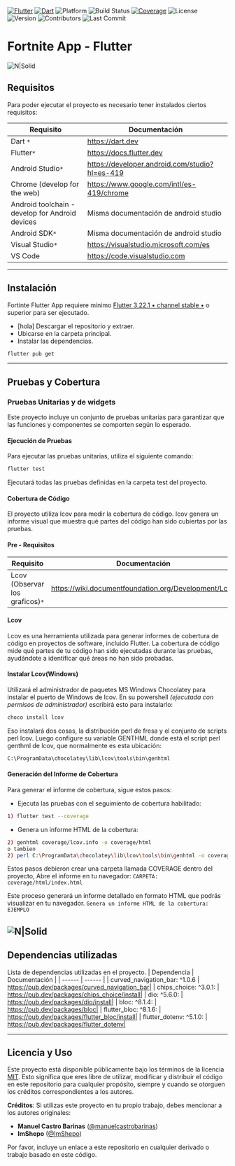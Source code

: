 [![Flutter](https://img.shields.io/badge/Flutter-v3.22-blue?logo=flutter)](https://flutter.dev) [![Dart](https://img.shields.io/badge/Dart-v2.13-blue?logo=dart)](https://dart.dev) ![Platform](https://img.shields.io/badge/platform-Android%20%7C%20iOS%20%7C%20Web-blue) ![Build Status](https://img.shields.io/badge/build-passing-brightgreen) [![Coverage](https://img.shields.io/badge/☂%20Coverage-96.1%25-yellowgreen)](#) ![License](https://img.shields.io/badge/license-MIT-green) ![Version](https://img.shields.io/badge/version-1.0.0-blue) ![Contributors](https://img.shields.io/badge/contributors-2-orange) ![Last Commit](https://img.shields.io/badge/last%20commit-August%202024-yellowgreen)


# Fortnite App - Flutter

![N|Solid](https://i.pinimg.com/564x/00/31/86/0031863213e6e3539a2cba5fbcf52a0b.jpg)


## Requisitos
Para poder ejecutar el proyecto es necesario tener instalados ciertos requisitos:

| Requisito | Documentación |
| ------ | ------ |
| Dart `*` | https://dart.dev|
| Flutter`*` | https://docs.flutter.dev |
| Android Studio`*` | https://developer.android.com/studio?hl=es-419 |
| Chrome (develop for the web) | https://www.google.com/intl/es-419/chrome |
| Android toolchain - develop for Android devices | Misma documentación de android studio |
| Android SDK`*` | Misma documentación de android studio |
| Visual Studio`*` | https://visualstudio.microsoft.com/es |
| VS Code | https://code.visualstudio.com |
---
## Instalación

Fortinte Flutter App requiere minimo [Flutter 3.22.1 • channel stable •](https://github.com/flutter/flutter.git) o superior para ser ejecutado.
- [hola] Descargar el repositorio y extraer.
- Ubicarse en la carpeta principal.
- Instalar las dependencias.
```sh
flutter pub get
```
---

## Pruebas y Cobertura

### Pruebas Unitarias y de widgets
Este proyecto incluye un conjunto de pruebas unitarias para garantizar que las funciones y componentes se comporten según lo esperado.

#### Ejecución de Pruebas
Para ejecutar las pruebas unitarias, utiliza el siguiente comando:

```sh
flutter test
```
Ejecutará todas las pruebas definidas en la carpeta test del proyecto.
#### Cobertura de Código
El proyecto utiliza lcov para medir la cobertura de código. lcov genera un informe visual que muestra qué partes del código han sido cubiertas por las pruebas.

#### Pre - Requisitos
| Requisito | Documentación |
| ------ | ------ |
| Lcov (Observar los graficos)`*` |https://wiki.documentfoundation.org/Development/Lcov|
#### Lcov
Lcov es una herramienta utilizada para generar informes de cobertura de código en proyectos de software, incluido Flutter. La cobertura de código mide qué partes de tu código han sido ejecutadas durante las pruebas, ayudándote a identificar qué áreas no han sido probadas.

#### Instalar Lcov(Windows)

Utilizará el administrador de paquetes MS Windows Chocolatey para instalar el puerto de Windows de lcov. En su powershell *(ejecutada con permisos de administrador)* escribirá esto para instalarlo:
```sh
choco install lcov
```
Eso instalará dos cosas, la distribución perl de fresa y el conjunto de scripts perl lcov. Luego configure su variable GENTHML donde está el script perl genthml de lcov, que normalmente es esta ubicación:
```sh
C:\ProgramData\chocolatey\lib\lcov\tools\bin\genhtml
```

#### Generación del Informe de Cobertura
Para generar el informe de cobertura, sigue estos pasos:

- Ejecuta las pruebas con el seguimiento de cobertura habilitado:
```sh
1) flutter test --coverage
```
- Genera un informe HTML de la cobertura:
```sh
2) genhtml coverage/lcov.info -o coverage/html
o tambien
2) perl C:\ProgramData\chocolatey\lib\lcov\tools\bin\genhtml -o coverage\html coverage\lcov.info
```

Estos pasos debieron crear una carpeta llamada COVERAGE dentro del proyecto, Abre el informe en tu navegador:
`CARPETA:  coverage/html/index.html`

Este proceso generará un informe detallado en formato HTML que podrás visualizar en tu navegador.
`Genera un informe HTML de la cobertura: EJEMPLO`

![N|Solid](https://cdn.hashnode.com/res/hashnode/image/upload/v1635788512156/rEc7Xofdp.png?auto=compress,format&format=webp)
---
## Dependencias utilizadas
Lista de dependencias utilizadas en el proyecto.
| Dependencia | Documentación |
| ------ | ------ |
| curved_navigation_bar: ^1.0.6 | https://pub.dev/packages/curved_navigation_bar|
| chips_choice: ^3.0.1: | https://pub.dev/packages/chips_choice/install|
| dio: ^5.6.0: | https://pub.dev/packages/dio/install|
| bloc: ^8.1.4: | https://pub.dev/packages/bloc|
| flutter_bloc: ^8.1.6: | https://pub.dev/packages/flutter_bloc/install|
| flutter_dotenv: ^5.1.0: | https://pub.dev/packages/flutter_dotenv|

---

## Licencia y Uso

Este proyecto está disponible públicamente bajo los términos de la licencia [MIT](LICENSE). Esto significa que eres libre de utilizar, modificar y distribuir el código en este repositorio para cualquier propósito, siempre y cuando se otorguen los créditos correspondientes a los autores.

**Créditos**: Si utilizas este proyecto en tu propio trabajo, debes mencionar a los autores originales:

- **Manuel Castro Barinas** ([@manuelcastrobarinas](https://github.com/manuelcastrobarinas))
- **ImShepo** ([@ImShepo](https://github.com/ImShepo))

Por favor, incluye un enlace a este repositorio en cualquier derivado o trabajo basado en este código.



